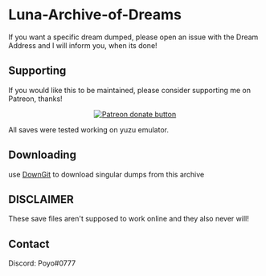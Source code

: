 # Luna-Archive-of-Dreams

If you want a specific dream dumped, please open an issue with the Dream Address and I will inform you, when its done!

## Supporting

If you would like this to be maintained, please consider supporting me on Patreon, thanks!

<p align="center">
<a href="https://www.patreon.com/Ixarus"><img src="https://c5.patreon.com/external/logo/become_a_patron_button.png" alt="Patreon donate button" /> </a>
</p>

All saves were tested working on yuzu emulator.

## Downloading

use [DownGit](https://downgit.github.io/) to download singular dumps from this archive

## DISCLAIMER
These save files aren't supposed to work online and they also never will!

## Contact
Discord: Poyo#0777
